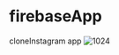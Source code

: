 # firebaseApp

cloneInstagram app 
![1024](https://user-images.githubusercontent.com/16240094/144498195-52ece606-2354-4a64-ac76-aa6a934f291c.png)
